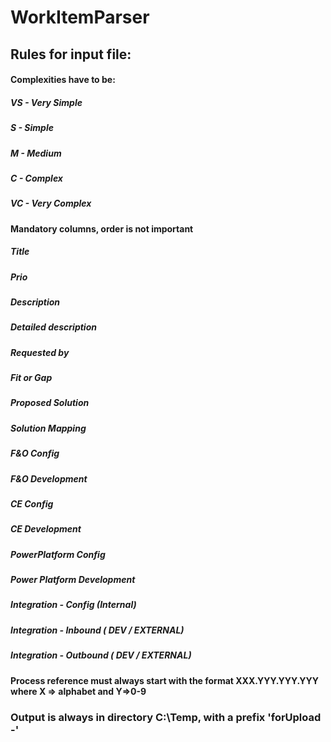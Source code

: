 # WorkItemParser

## Rules for input file:

#### Complexities have to be:
##### VS - Very Simple
##### S - Simple
##### M - Medium
##### C - Complex
##### VC - Very Complex

#### Mandatory columns, order is not important	
#####	Title
#####	Prio
#####	Description
#####	Detailed description
#####	Requested by
#####	Fit or Gap
#####	Proposed Solution
#####	Solution Mapping
#####	F&O Config
#####	F&O Development
#####	CE Config
#####	CE Development
#####	PowerPlatform Config
#####	Power Platform Development
#####	Integration - Config (Internal)
#####	Integration - Inbound ( DEV / EXTERNAL)
#####	Integration - Outbound ( DEV / EXTERNAL)

#### Process reference must always start with the format XXX.YYY.YYY.YYY where X => alphabet and Y=>0-9

### Output is always in directory C:\Temp, with a prefix 'forUpload -'

